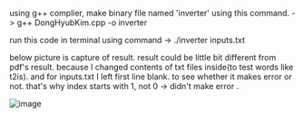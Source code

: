 
using g++ complier, make binary file named 'inverter' using this command. -> g++ DongHyubKim.cpp  -o inverter

run this code in terminal using command -> ./inverter inputs.txt

below picture is capture of result. result could be little bit different from pdf's result. because I changed contents of txt files inside(to test words like t2is). and for inputs.txt I left first line blank. to see whether it makes error or not. that's why index starts with 1, not 0 -> didn't make error . 

![image](https://user-images.githubusercontent.com/50415338/156826649-09fa939f-1e3e-4a45-bf54-3faeaf8adab6.jpeg)
